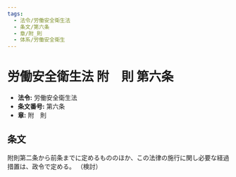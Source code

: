 ```yaml
---
tags:
  - 法令/労働安全衛生法
  - 条文/第六条
  - 章/附_則
  - 体系/労働安全衛生
---
```

# 労働安全衛生法 附　則 第六条

- **法令:** 労働安全衛生法
- **条文番号:** 第六条
- **章:** 附　則

## 条文
附則第二条から前条までに定めるもののほか、この法律の施行に関し必要な経過措置は、政令で定める。
（検討）

